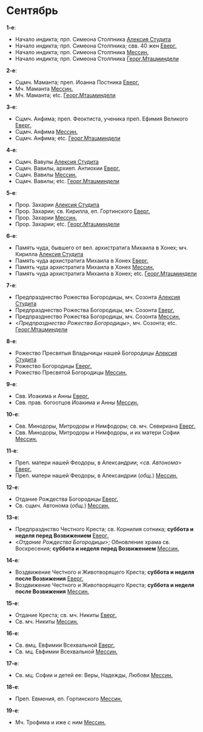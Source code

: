 
# Сентябрь

**1-е**: 
- Начало индикта; прп. Симеона Столпника [Алексия Студита](01_AST.ru.md)
- Начало индикта; прп. Симеона Столпника; свв. 40 жен [Еверг.](01_EUR.ru.md)
- Начало индикта; прп. Симеона Столпника [Мессин.](01_MES.ru.md)
- Начало индикта; прп. Симеона Столпника [Георг.Мтацминдели](01_GMT.ru.md)

**2-е**: 
- Сщмч. Маманта; преп. Иоанна Постника [Еверг.](02_EUR.ru.md)
- Мч. Маманта [Мессин.](02_MES.ru.md)
- Мч. Маманта; etc. [Георг.Мтацминдели](02_GMT.ru.md)

**3-е**: 
- Сщмч. Анфима; преп. Феоктиста, ученика преп. Ефимия Великого [Еверг.](03_EUR.ru.md)
- Сщмч. Анфима [Мессин.](03_MES.ru.md)
- Сщмч. Анфима; etc. [Георг.Мтацминдели](03_GMT.ru.md)

**4-е**: 
- Сщмч. Вавулы [Алексия Студита](04_AST.ru.md)
- Сщмч. Вавилы, архиеп. Антиохии [Еверг.](04_EUR.ru.md)
- Сщмч. Вавилы [Мессин.](04_MES.ru.md)
- Сщмч. Вавилы; etc. [Георг.Мтацминдели](04_GMT.ru.md)

**5-е**: 
- Прор. Захарии [Алексия Студита](05_AST.ru.md)
- Прор. Захарии; св. Кирилла, еп. Гортинского [Еверг.](05_EUR.ru.md)
- Прор. Захарии [Мессин.](05_MES.ru.md)
- Прор. Захарии; etc. [Георг.Мтацминдели](05_GMT.ru.md)

**6-е**: 
- Память чуда, бывшего от вел. архистратига Михаила в Хонех; мч. Кирилла [Алексия Студита](06_AST.ru.md)
- Память чуда архистратига Михаила в Хонех [Еверг.](06_EUR.ru.md)
- Память чуда архистратига Михаила в Хонех [Мессин.](06_MES.ru.md)
- Память чуда архистратига Михаила в Хонех; etc. [Георг.Мтацминдели](06_GMT.ru.md)

**7-е**: 
- Предпразднество Рожества Богородицы, мч. Созонта [Алексия Студита](07_AST.ru.md)
- Предпразднество Рожества Богородицы, мч. Созонта [Еверг.](07_EUR.ru.md)
- Предпразднество Рожества Богородицы, мч. Созонта [Мессин.](07_MES.ru.md)
- <*Предпразднество Рожества Богородицы*>, мч. Созонта; etc. [Георг.Мтацминдели](07_GMT.ru.md)

**8-е**: 
- Рожество Пресвятыя Владычицы нашей Богородицы [Алексия Студита](08_AST.ru.md)
- Рожество Богородицы [Еверг.](08_EUR.ru.md)
- Рожество Пресвятой Богородицы [Мессин.](08_MES.ru.md)

**9-е**: 
- Свв. Иоакима и Анны [Еверг.](09_EUR.ru.md)
- Свв. прав. богоотцов Иоакима и Анны [Мессин.](09_MES.ru.md)

**10-е**: 
- Свв. Минодоры, Митродоры и Нимфодоры; св. мч. Севириана [Еверг.](10_EUR.ru.md)
- Свв. Минодоры, Митродоры и Нимфодоры, и их матери Софии [Мессин.](10_MES.ru.md)

**11-е**: 
- Преп. матери нашей Феодоры, в Александрии; <*св. Автонома*> [Еверг.](11_EUR.ru.md)
- Преп. матери нашей Феодоры, в Александрии (*общ.*) [Мессин.](11_MES.ru.md)

**12-е**: 
- Отдание Рождества Богородицы [Еверг.](12_EUR.ru.md)
- Св. сщмч. Автонома (*общ.*) [Мессин.](12_MES.ru.md)

**13-е**: 
- Предпразднство Честного Креста; св. Корнилия сотника; **суббота и неделя перед Возвижением** [Еверг.](13_EUR.ru.md)
- <*Отдание Рождества Богородицы*>; Обновление храма св. Воскресения; **суббота и неделя перед Возвижением** [Мессин.](13_MES.ru.md)

**14-е**: 
- Воздвижение Честного и Животворящего Креста; **суббота и неделя после Возвижения** [Еверг.](14_EUR.ru.md)
- Воздвижение Честного и Животворящего Креста; **суббота и неделя после Возвижения** [Мессин.](14_MES.ru.md)

**15-е**: 
- Отдание Креста; св. мч. Никиты [Еверг.](15_EUR.ru.md)
- Св. мч. Никиты [Мессин.](15_MES.ru.md)

**16-е**: 
- Св. вмц. Евфимии Всехвальной [Еверг.](16_EUR.ru.md)
- Св. мц. Евфимии Всехвальной [Мессин.](16_MES.ru.md)

**17-е**: 
- Св. мц. Софии и детей ее: Веры, Надежды, Любови [Мессин.](17_MES.ru.md)

**18-е**: 
- Преп. Евмения, еп. Гортинского [Мессин.](18_MES.ru.md)

**19-е**: 
- Мч. Трофима и иже с ним [Мессин.](19_MES.ru.md)
